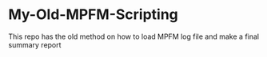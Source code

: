 # My-Old-MPFM-Scripting
This repo has the old method on how to load MPFM log file and make a final summary report
